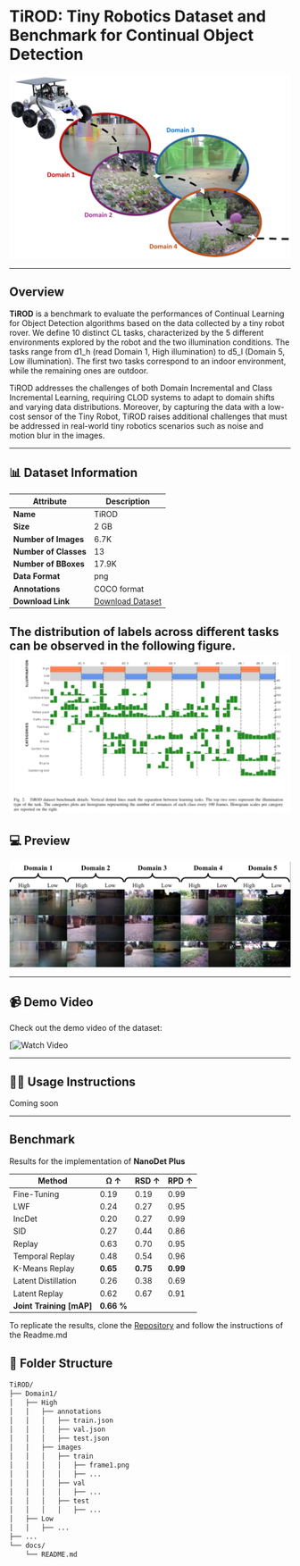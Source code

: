# TiROD: Tiny Robotics Dataset and Benchmark for Continual Object Detection

![Dataset Logo](images/TiROD.png)

---

## Overview

**TiROD** is a benchmark to evaluate the performances of Continual Learning for Object Detection algorithms based on the data collected by a tiny robot rover.
We define 10 distinct CL tasks, characterized by the 5 different environments explored by the robot and the two illumination conditions. The tasks range from d1_h (read Domain 1, High illumination) to d5_l (Domain 5, Low illumination). The first two tasks correspond to an indoor environment, while the remaining ones are outdoor.

TiROD addresses the challenges of both Domain Incremental and Class Incremental Learning, requiring CLOD systems to adapt to domain shifts and varying data distributions.
Moreover, by capturing the data with a low-cost sensor of the Tiny Robot, TiROD raises additional challenges that must be addressed in real-world tiny robotics scenarios such as noise and motion blur in the images.

---

## 📊 Dataset Information

| Attribute        | Description                                              |
|------------------|----------------------------------------------------------|
| **Name**         | TiROD                                                    |
| **Size**         | 2 GB                                                     |
| **Number of Images** | 6.7K                                                 |
| **Number of Classes** | 13                                                  |
| **Number of BBoxes** | 17.9K                                                |
| **Data Format**  | png                                                      |
| **Annotations**  | COCO format                                              |
| **Download Link**| [Download Dataset](coming_soon)                          |

The distribution of labels across different tasks can be observed in the following figure.
![Datastats](images/dataset.png)
---

## 💻 Preview
![Examples](images/TiROD_images.png)

---

## 📹 Demo Video

Check out the demo video of the dataset:

[![Watch Video](coming-soon)

---

## 🧑‍💻 Usage Instructions
Coming soon

---

## Benchmark
Results for the implementation of **NanoDet Plus**

| Method               | Ω ↑  | RSD ↑ | RPD ↑ |
|----------------------|------|-------|-------|
| Fine-Tuning           | 0.19 | 0.19  | 0.99  |
| LWF                  | 0.24 | 0.27  | 0.95  |
| IncDet               | 0.20 | 0.27  | 0.99  |
| SID                  | 0.27 | 0.44  | 0.86  |
| Replay               | 0.63 | 0.70  | 0.95  |
| Temporal Replay      | 0.48 | 0.54  | 0.96  |
| K-Means Replay       | **0.65** | **0.75** | **0.99** |
| Latent Distillation  | 0.26 | 0.38  | 0.69  |
| Latent Replay        | 0.62 | 0.67  | 0.91  |
| **Joint Training [mAP]** |  **0.66 %**  |

To replicate the results, clone the [Repository](coming_soon)  and follow the instructions of the Readme.md 

## 📂 Folder Structure

```
TiROD/
├── Domain1/
│   ├── High
│   │   ├── annotations
│   │   │   ├── train.json
│   │   │   ├── val.json
│   │   │   ├── test.json
│   │   ├── images
│   │   │   ├── train
│   │   │   │   ├── frame1.png
│   │   │   │   ├── ...
│   │   │   ├── val
│   │   │   │   ├── ...
│   │   │   ├── test
│   │   │   │   ├── ...
│   ├── Low
│   │   ├── ...
├── ...
└── docs/
    └── README.md
```
